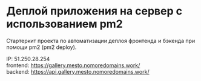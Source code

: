 # Деплой приложения на сервер с использованием pm2

Стартеркит проекта по автоматизации деплоя фронтенда и бэкенда при помощи pm2 (pm2 deploy).

IP: 51.250.28.254  
frontend: https://gallery.mesto.nomoredomains.work/  
backend: https://api.gallery.mesto.nomoredomains.work/ 
